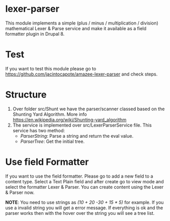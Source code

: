 # lexer-parser

This module implements a simple (plus / minus / multiplication / division) mathematical Lexer & Parse service and make it available as a field formatter plugin in Drupal 8.

# Test

If you want to test this module please go to https://github.com/jacintocapote/amazee-lexer-parser and check steps.

# Structure

1. Over folder src/Shunt we have the parser/scanner classed based on the Shunting Yard Algorithm. More info https://en.wikipedia.org/wiki/Shunting-yard_algorithm
2. The service is implemented over src/LexerParserService file. This service has two method:
    - *ParserString*: Parse a string and return the eval value.
    - *ParserTree*: Get the initial tree.

# Use field Formatter

If you want to use the field formatter. Please go to add a new field to a content type. Select a Text Plain field and after create go to view mode and select the formatter Lexer & Parser. You can create content using the Lexer & Parser now.

**NOTE**: You need to use strings as *(10 + 20 -30 + 15 * 5)* for example. If you use a invalid string you will get a error message. If everything is ok and the parser works then with the hover over the string you will see a tree list. 
